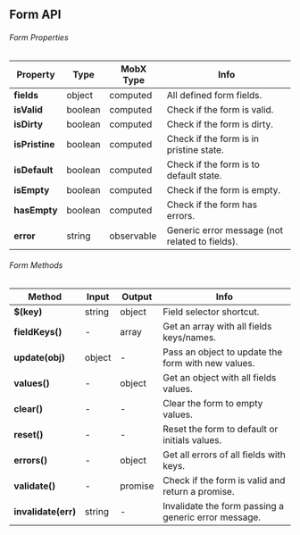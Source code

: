 ## Form API

###### Form Properties

| Property | Type | MobX Type | Info |
|---|---|---|---|
| **fields** | object | computed | All defined form fields. |
| **isValid** | boolean | computed | Check if the form is valid. |
| **isDirty** | boolean | computed | Check if the form is dirty. |
| **isPristine** | boolean | computed | Check if the form is in pristine state. |
| **isDefault** | boolean | computed | Check if the form is to default state. |
| **isEmpty** | boolean | computed | Check if the form is empty. |
| **hasEmpty** | boolean | computed | Check if the form has errors. |
| **error** | string | observable | Generic error message (not related to fields). |

###### Form Methods

| Method | Input | Output | Info |
|---|---|---|---|
| **$(key)** | string | object | Field selector shortcut. |
| **fieldKeys()** | - | array | Get an array with all fields keys/names. |
| **update(obj)** | object | - | Pass an object to update the form with new values. |
| **values()** | - | object | Get an object with all fields values. |
| **clear()** | - | - | Clear the form to empty values. |
| **reset()** | - | - | Reset the form to default or initials values. |
| **errors()** | - | object | Get all errors of all fields with keys. |
| **validate()** | - | promise | Check if the form is valid and return a promise. |
| **invalidate(err)** | string | - | Invalidate the form passing a generic error message. |
